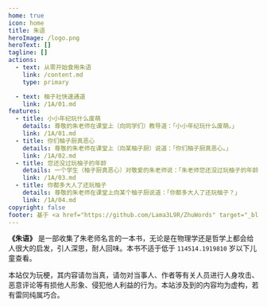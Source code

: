 ```yaml
---
home: true
icon: home
title: 朱语
heroImage: /logo.png
heroText: []
tagline: []
actions:
  - text: 从零开始食用朱语
    link: /content.md
    type: primary

  - text: 柚子社快速通道
    link: /1A/01.md
features:
  - title: 小小年纪玩什么废萌
    details: 尊敬的朱老师在课堂上（向同学们）教导道：「小小年纪玩什么废萌。」
    link: /1A/01.md
  - title: 你们柚子厨真恶心
    details: 尊敬的朱老师在课堂上（向某柚子厨）说道：「你们柚子厨真恶心。」
    link: /1A/02.md
  - title: 您还没过玩柚子的年龄
    details: 一个学生（柚子厨真恶心）对敬爱的朱老师说：「朱老师您还没过玩柚子的年龄。」，朱老师将手放在脸上无语的回答道：「我真的...看到就...」
    link: /1A/03.md
  - title: 你都多大人了还玩柚子
    details: 尊敬的朱老师在课堂上向某个柚子厨说道：「你都多大人了还玩柚子？」
    link: /1A/04.md
copyright: false
footer: 基于 <a href="https://github.com/Lama3L9R/ZhuWords" target="_blank">Lama3L9R/ZhuWords</a> | Project By Lama | MIT 协议, 版权所有 © 2022-present <a href="https://nofated.win" target="_blank">Nofated</a>
---
```


**《朱语》** 是一部收集了朱老师名言的一本书，无论是在物理学还是哲学上都会给人很大的启发，引人深思，耐人回味。本书不适于低于 `114514.1919810` 岁以下儿童查看。

本站仅为玩梗，其内容请勿当真，请勿对当事人、作者等有关人员进行人身攻击、恶意评论等有损他人形象、侵犯他人利益的行为。本站涉及到的内容均为虚构，若有雷同纯属巧合。
